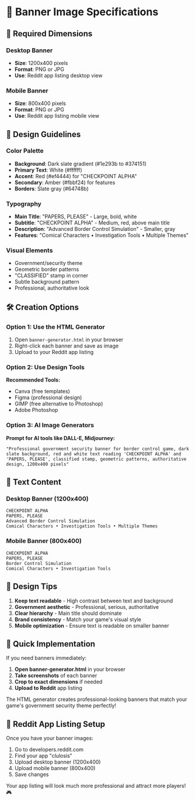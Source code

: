 # 🎨 Banner Image Specifications

## 📐 Required Dimensions

### Desktop Banner

- **Size**: 1200x400 pixels
- **Format**: PNG or JPG
- **Use**: Reddit app listing desktop view

### Mobile Banner

- **Size**: 800x400 pixels
- **Format**: PNG or JPG
- **Use**: Reddit app listing mobile view

## 🎨 Design Guidelines

### Color Palette

- **Background**: Dark slate gradient (#1e293b to #374151)
- **Primary Text**: White (#ffffff)
- **Accent**: Red (#ef4444) for "CHECKPOINT ALPHA"
- **Secondary**: Amber (#fbbf24) for features
- **Borders**: Slate gray (#64748b)

### Typography

- **Main Title**: "PAPERS, PLEASE" - Large, bold, white
- **Subtitle**: "CHECKPOINT ALPHA" - Medium, red, above main title
- **Description**: "Advanced Border Control Simulation" - Smaller, gray
- **Features**: "Comical Characters • Investigation Tools • Multiple Themes"

### Visual Elements

- Government/security theme
- Geometric border patterns
- "CLASSIFIED" stamp in corner
- Subtle background pattern
- Professional, authoritative look

## 🛠 Creation Options

### Option 1: Use the HTML Generator

1. Open `banner-generator.html` in your browser
2. Right-click each banner and save as image
3. Upload to your Reddit app listing

### Option 2: Use Design Tools

**Recommended Tools:**

- Canva (free templates)
- Figma (professional design)
- GIMP (free alternative to Photoshop)
- Adobe Photoshop

### Option 3: AI Image Generators

**Prompt for AI tools like DALL-E, Midjourney:**

```
"Professional government security banner for border control game, dark slate background, red and white text reading 'CHECKPOINT ALPHA' and 'PAPERS, PLEASE', classified stamp, geometric patterns, authoritative design, 1200x400 pixels"
```

## 📝 Text Content

### Desktop Banner (1200x400)

```
CHECKPOINT ALPHA
PAPERS, PLEASE
Advanced Border Control Simulation
Comical Characters • Investigation Tools • Multiple Themes
```

### Mobile Banner (800x400)

```
CHECKPOINT ALPHA
PAPERS, PLEASE
Border Control Simulation
Comical Characters • Investigation Tools
```

## 🎯 Design Tips

1. **Keep text readable** - High contrast between text and background
2. **Government aesthetic** - Professional, serious, authoritative
3. **Clear hierarchy** - Main title should dominate
4. **Brand consistency** - Match your game's visual style
5. **Mobile optimization** - Ensure text is readable on smaller banner

## 🚀 Quick Implementation

If you need banners immediately:

1. **Open banner-generator.html** in your browser
2. **Take screenshots** of each banner
3. **Crop to exact dimensions** if needed
4. **Upload to Reddit** app listing

The HTML generator creates professional-looking banners that match your game's government security theme perfectly!

## 📱 Reddit App Listing Setup

Once you have your banner images:

1. Go to developers.reddit.com
2. Find your app "clulosis"
3. Upload desktop banner (1200x400)
4. Upload mobile banner (800x400)
5. Save changes

Your app listing will look much more professional and attract more players! 🎮
